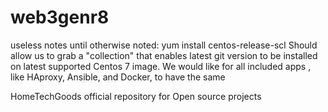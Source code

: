 # web3genr8

useless notes until otherwise noted:
yum install centos-release-scl
Should allow us to grab a "collection" that enables latest git version to be installed on latest supported Centos 7 image.
We would like for all included apps , like HAproxy, Ansible, and Docker, to have the same


HomeTechGoods official repository for Open source projects
